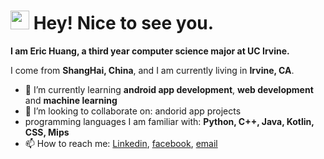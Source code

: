 <h1><img src="https://emojis.slackmojis.com/emojis/images/1531849430/4246/blob-sunglasses.gif?1531849430" width="30"/> Hey! Nice to see you.</h1>

**I am Eric Huang, a third year computer science major at UC Irvine.**  

I come from **ShangHai, China**, and I am currently living in **Irvine, CA**.

- 🌱 I’m currently learning **android app development**, **web development** and 
**machine learning**
- 👯 I’m looking to collaborate on: andorid app projects
- programming languages I am familiar with: **Python, C++, Java, Kotlin, CSS, Mips**
- 📫 How to reach me: [Linkedin](https://www.linkedin.com/in/eric-huang-7280x/), [facebook](https://www.facebook.com/EricHuang7280/), 
[email](mailto:erichuang4312@gmail.com?subject=[GitHub]%20Source%20Han%20Sans)



<!--
**HE-1234/HE-1234** is a ✨ _special_ ✨ repository because its `README.md` (this file) appears on your GitHub profile.

Here are some ideas to get you started:

- 🔭 I’m currently working on ...
- 🌱 I’m currently learning ...
- 👯 I’m looking to collaborate on ...
- 🤔 I’m looking for help with ...
- 💬 Ask me about ...
- 📫 How to reach me: ...
- 😄 Pronouns: ...
- ⚡ Fun fact: ...
-->
